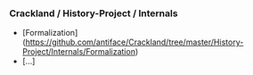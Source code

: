 ### Crackland / History-Project / Internals
* [Formalization] (https://github.com/antiface/Crackland/tree/master/History-Project/Internals/Formalization)
* [...]
